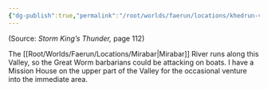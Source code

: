 ```yaml
---
{"dg-publish":true,"permalink":"/root/worlds/faerun/locations/khedrun-valley/"}
---
```



(Source: *Storm King’s Thunder,* page 112)

The [[Root/Worlds/Faerun/Locations/Mirabar\|Mirabar]] River runs along this Valley, so the Great Worm barbarians could be attacking on boats. I have a Mission House on the upper part of the Valley for the occasional venture into the immediate area.

